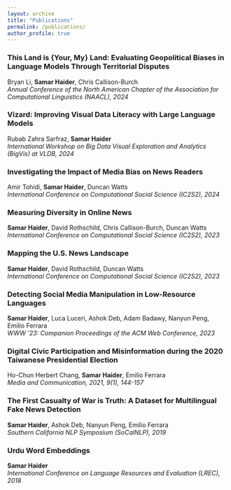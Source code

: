 ```yaml
---
layout: archive
title: "Publications"
permalink: /publications/
author_profile: true
---
```


### This Land is {Your, My} Land: Evaluating Geopolitical Biases in Language Models Through Territorial Disputes

Bryan Li, **Samar Haider**, Chris Callison-Burch  
*Annual Conference of the North American Chapter of the Association for Computational Linguistics (NAACL), 2024*

### Vizard: Improving Visual Data Literacy with Large Language Models

Rubab Zahra Sarfraz, **Samar Haider**  
*International Workshop on Big Data Visual Exploration and Analytics (BigVis) at VLDB, 2024*

### Investigating the Impact of Media Bias on News Readers

Amir Tohidi, **Samar Haider**, Duncan Watts  
*International Conference on Computational Social Science (IC2S2), 2024*

### Measuring Diversity in Online News

**Samar Haider**, David Rothschild, Chris Callison-Burch, Duncan Watts  
*International Conference on Computational Social Science (IC2S2), 2023*  

### Mapping the U.S. News Landscape

**Samar Haider**, David Rothschild, Duncan Watts  
*International Conference on Computational Social Science (IC2S2), 2023*

### Detecting Social Media Manipulation in Low-Resource Languages

**Samar Haider**, Luca Luceri, Ashok Deb, Adam Badawy, Nanyun Peng, Emilio Ferrara  
*WWW '23: Companion Proceedings of the ACM Web Conference, 2023*

### Digital Civic Participation and Misinformation during the 2020 Taiwanese Presidential Election

Ho-Chun Herbert Chang, **Samar Haider**, Emilio Ferrara  
*Media and Communication, 2021, 9(1), 144-157*

### The First Casualty of War is Truth: A Dataset for Multilingual Fake News Detection

**Samar Haider**, Ashok Deb, Nanyun Peng, Emilio Ferrara  
*Southern California NLP Symposium (SoCalNLP), 2019*

### Urdu Word Embeddings

**Samar Haider**  
*International Conference on Language Resources and Evaluation (LREC), 2018*
